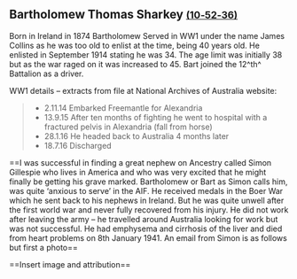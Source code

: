 ## Bartholomew Thomas Sharkey <small>[(10‑52‑36)](https://brisbane.discovereverafter.com/profile/31908901 "Go to Memorial Information" )</small>

Born in Ireland in 1874 Bartholomew Served in WW1 under the name James Collins as he was too old to enlist at the time, being 40 years old. He enlisted in September 1914 stating he was 34. The age limit was initially 38 but as the war raged on it was increased to 45.  Bart joined the 12^th^ Battalion as a driver. 

WW1 details – extracts from file at National Archives of Australia website:

> - 2.11.14 Embarked Freemantle for Alexandria 
> - 13.9.15 After ten months of fighting he went to hospital with a fractured pelvis in Alexandria (fall from horse)
> - 28.1.16 He headed back to Australia 4 months later 
> - 18.7.16 Discharged

==I was successful in finding a great nephew on Ancestry called Simon Gillespie who lives in America and who was very excited that he might finally be getting his grave marked. Bartholomew or Bart as Simon calls him, was quite ‘anxious to serve’ in the AIF. He received medals in the Boer War which he sent back to his nephews in Ireland. But he was quite unwell after the first world war and never fully recovered from his injury. He did not work after leaving the army – he travelled around Australia looking for work but was not successful. He had emphysema and cirrhosis of the liver and died from heart problems on 8th January 1941. An email from Simon is as follows but first a photo==

==Insert image and attribution==
